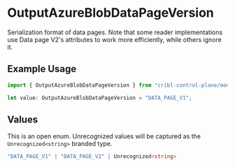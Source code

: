 # OutputAzureBlobDataPageVersion

Serialization format of data pages. Note that some reader implementations use Data page V2's attributes to work more efficiently, while others ignore it.

## Example Usage

```typescript
import { OutputAzureBlobDataPageVersion } from "cribl-control-plane/models/operations";

let value: OutputAzureBlobDataPageVersion = "DATA_PAGE_V1";
```

## Values

This is an open enum. Unrecognized values will be captured as the `Unrecognized<string>` branded type.

```typescript
"DATA_PAGE_V1" | "DATA_PAGE_V2" | Unrecognized<string>
```